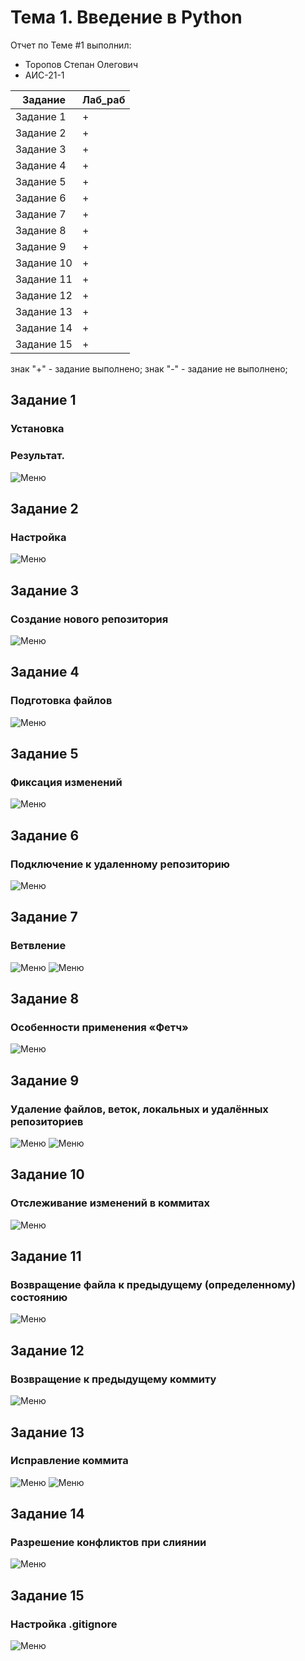 # Тема 1. Введение в Python
Отчет по Теме #1 выполнил:
- Торопов Степан Олегович
- АИС-21-1

| Задание | Лаб_раб | 
| ------ | ------ | 
| Задание 1 | + |
| Задание 2 | + |
| Задание 3 | + |
| Задание 4 | + |
| Задание 5 | + |
| Задание 6 | + |
| Задание 7 | + |
| Задание 8 | + |
| Задание 9 | + |
| Задание 10 | + |
| Задание 11 | + |
| Задание 12 | + |
| Задание 13 | + |
| Задание 14 | + |
| Задание 15 | + |

знак "+" - задание выполнено; знак "-" - задание не выполнено;

## Задание 1
### Установка

### Результат.
![Меню]()

## Задание 2
### Настройка
![Меню](https://github.com/Esphend/Software_Engineering/blob/Topic_1/pic/01.png)

## Задание 3
### Создание нового репозитория
![Меню](https://github.com/Esphend/Software_Engineering/blob/Topic_1/pic/02.png)
  
## Задание 4
### Подготовка файлов
![Меню](https://github.com/Esphend/Software_Engineering/blob/Topic_1/pic/03.png)

## Задание 5
### Фиксация изменений
![Меню](https://github.com/Esphend/Software_Engineering/blob/Topic_1/pic/04.png)

## Задание 6
### Подключение к удаленному репозиторию
![Меню](https://github.com/Esphend/Software_Engineering/blob/Topic_1/pic/05.png)

## Задание 7
### Ветвление
![Меню](https://github.com/Esphend/Software_Engineering/blob/Topic_1/pic/06.png)
![Меню](https://github.com/Esphend/Software_Engineering/blob/Topic_1/pic/07.png)

## Задание 8
### Особенности применения «Фетч»
![Меню](https://github.com/Esphend/Software_Engineering/blob/Topic_1/pic/Screenshot_1.png)

## Задание 9
### Удаление файлов, веток, локальных и удалённых репозиториев
![Меню](https://github.com/Esphend/Software_Engineering/blob/Topic_1/pic/08.png)
![Меню](https://github.com/Esphend/Software_Engineering/blob/Topic_1/pic/09.png)

## Задание 10
### Отслеживание изменений в коммитах
![Меню](https://github.com/Esphend/Software_Engineering/blob/Topic_1/pic/10.png)

## Задание 11
### Возвращение файла к предыдущему (определенному) состоянию
![Меню](https://github.com/Esphend/Software_Engineering/blob/Topic_1/pic/11.png)

## Задание 12
### Возвращение к предыдущему коммиту
![Меню](https://github.com/Esphend/Software_Engineering/blob/Topic_1/pic/12.png)
  
## Задание 13
### Исправление коммита
![Меню](https://github.com/Esphend/Software_Engineering/blob/Topic_1/pic/13.png)
![Меню](https://github.com/Esphend/Software_Engineering/blob/Topic_1/pic/14.png)
  
## Задание 14
### Разрешение конфликтов при слиянии
![Меню](https://github.com/Esphend/Software_Engineering/blob/Topic_1/pic/15.png)

  
## Задание 15
### Настройка .gitignore
![Меню](https://github.com/Esphend/Software_Engineering/blob/Topic_1/pic/16.png)

